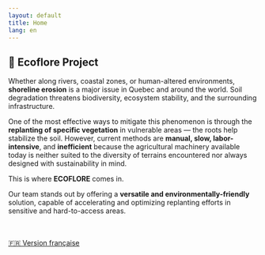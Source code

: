 ```yaml
---
layout: default
title: Home
lang: en
---
```


## 🌱 Ecoflore Project

Whether along rivers, coastal zones, or human-altered environments, **shoreline erosion** is a major issue in Quebec and around the world. Soil degradation threatens biodiversity, ecosystem stability, and the surrounding infrastructure.

One of the most effective ways to mitigate this phenomenon is through the **replanting of specific vegetation** in vulnerable areas — the roots help stabilize the soil. However, current methods are **manual, slow, labor-intensive**, and **inefficient** because the agricultural machinery available today is neither suited to the diversity of terrains encountered nor always designed with sustainability in mind.

This is where **ECOFLORE** comes in. 

Our team stands out by offering a **versatile and environmentally-friendly** solution, capable of accelerating and optimizing replanting efforts in sensitive and hard-to-access areas.

<br><br>
[🇫🇷 Version française](/fr/index.md)
